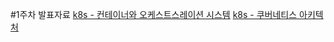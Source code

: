 #1주차 발표자료
[k8s - 컨테이너와 오케스트스레이션 시스템](https://www.notion.so/nontrust/k8s-3488f15f512247029d01e55713ad6b9a)
[k8s - 쿠버네티스 아키텍처](https://www.notion.so/nontrust/k8s-d1bc91e501994461b2ec250def62e787)